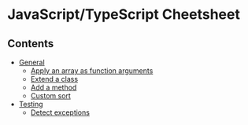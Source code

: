 JavaScript/TypeScript Cheetsheet
================================

## Contents

  - [General](general.md)
    - [Apply an array as function arguments](general.md#apply-an-array-as-function-arguments)
    - [Extend a class](general.md#extend-a-class)
    - [Add a method](general.md#add-a-method)
    - [Custom sort](general.md#custom-sort)
  - [Testing](testing.md)
    - [Detect exceptions](testing.md#detect-exceptions)